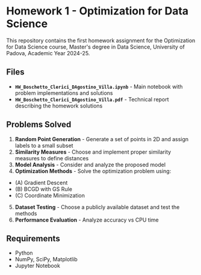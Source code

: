 # Homework 1 - Optimization for Data Science

This repository contains the first homework assignment for the Optimization for Data Science course, Master's degree in Data Science, University of Padova, Academic Year 2024-25.

## Files

- **`HW_Boschetto_Clerici_DAgostino_Villa.ipynb`** - Main notebook with problem implementations and solutions
- **`HW_Boschetto_Clerici_DAgostino_Villa.pdf`** - Technical report describing the homework solutions

## Problems Solved

1. **Random Point Generation** - Generate a set of points in 2D and assign labels to a small subset
2. **Similarity Measures** - Choose and implement proper similarity measures to define distances
3. **Model Analysis** - Consider and analyze the proposed model
4. **Optimization Methods** - Solve the optimization problem using:
  - (A) Gradient Descent
  - (B) BCGD with GS Rule
  - (C) Coordinate Minimization
5. **Dataset Testing** - Choose a publicly available dataset and test the methods
6. **Performance Evaluation** - Analyze accuracy vs CPU time

## Requirements

- Python
- NumPy, SciPy, Matplotlib
- Jupyter Notebook
